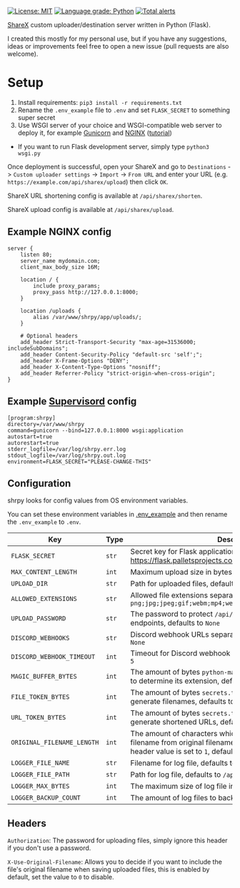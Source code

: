[![License: MIT](https://img.shields.io/badge/License-MIT-blue.svg)](https://opensource.org/licenses/MIT)
[![Language grade: Python](https://img.shields.io/lgtm/grade/python/g/vremes/shrpy.svg?logo=lgtm&logoWidth=18)](https://lgtm.com/projects/g/vremes/shrpy/context:python)
[![Total alerts](https://img.shields.io/lgtm/alerts/g/vremes/shrpy.svg?logo=lgtm&logoWidth=18)](https://lgtm.com/projects/g/vremes/shrpy/alerts/)

[ShareX](https://getsharex.com/) custom uploader/destination server written in Python (Flask).

I created this mostly for my personal use, but if you have any suggestions, ideas or improvements feel free to open a new issue (pull requests are also welcome).

# Setup
1. Install requirements: `pip3 install -r requirements.txt`
2. Rename the `.env_example` file to `.env` and set `FLASK_SECRET` to something super secret
3. Use WSGI server of your choice and WSGI-compatible web server to deploy it, for example [Gunicorn](https://gunicorn.org/) and [NGINX](https://www.nginx.com/) ([tutorial](https://www.digitalocean.com/community/tutorials/how-to-serve-flask-applications-with-gunicorn-and-nginx-on-ubuntu-18-04))
* If you want to run Flask development server, simply type `python3 wsgi.py`

Once deployment is successful, open your ShareX and go to `Destinations` -> `Custom uploader settings` -> `Import` -> `From URL` and enter your URL (e.g. `https://example.com/api/sharex/upload`) then click `OK`.

ShareX URL shortening config is available at `/api/sharex/shorten`.

ShareX upload config is available at `/api/sharex/upload`.

## Example NGINX config
```nginx
server {
    listen 80;
    server_name mydomain.com;
    client_max_body_size 16M;

    location / {
        include proxy_params;
        proxy_pass http://127.0.0.1:8000;
    }

    location /uploads {
        alias /var/www/shrpy/app/uploads/;
    }
    
    # Optional headers
    add_header Strict-Transport-Security "max-age=31536000; includeSubDomains";
    add_header Content-Security-Policy "default-src 'self';";
    add_header X-Frame-Options "DENY";
    add_header X-Content-Type-Options "nosniff";
    add_header Referrer-Policy "strict-origin-when-cross-origin";
}
```
## Example [Supervisord](http://supervisord.org/) config
```config
[program:shrpy]
directory=/var/www/shrpy
command=gunicorn --bind=127.0.0.1:8000 wsgi:application
autostart=true
autorestart=true
stderr_logfile=/var/log/shrpy.err.log
stdout_logfile=/var/log/shrpy.out.log
environment=FLASK_SECRET="PLEASE-CHANGE-THIS"
```
## Configuration
shrpy looks for config values from OS environment variables.

You can set these environment variables in [.env_example](https://github.com/vremes/shrpy/blob/master/.env_example) and then rename the `.env_example` to `.env`.

| Key | Type | Description |
| ------ | ------ | ------ |
| `FLASK_SECRET` | `str` | Secret key for Flask application, see https://flask.palletsprojects.com/en/2.0.x/config/#SECRET_KEY |
| `MAX_CONTENT_LENGTH` | `int` | Maximum upload size in bytes, defaults to `~16mb` |
| `UPLOAD_DIR` | `str` | Path for uploaded files, defaults to `/app/uploads/` |
| `ALLOWED_EXTENSIONS` | `str` | Allowed file extensions separated by semicolon, defaults to `png;jpg;jpeg;gif;webm;mp4;webp;txt;m4v` |
| `UPLOAD_PASSWORD` | `str` | The password to protect `/api/upload` and `/api/shorten` endpoints, defaults to `None` |
| `DISCORD_WEBHOOKS` | `str` | Discord webhook URLs separated by semicolon, defaults to `None` |
| `DISCORD_WEBHOOK_TIMEOUT` | `int` | Timeout for Discord webhook requests in seconds, defaults to `5` |
| `MAGIC_BUFFER_BYTES` | `int` | The amount of bytes `python-magic` will read from uploaded file to determine its extension, defaults to `2048` |
| `FILE_TOKEN_BYTES` | `int` | The amount of bytes `secrets.token_urlsafe` will use to generate filenames, defaults to `12` |
| `URL_TOKEN_BYTES` | `int` |  The amount of bytes `secrets.token_urlsafe` will use to generate shortened URLs, defaults to `6` |
| `ORIGINAL_FILENAME_LENGTH` | `int` | The amount of characters which will be appended to random filename from original filename when `X-Use-Original-Filename` header value is set to `1`, defaults to `18` |
| `LOGGER_FILE_NAME` | `str` | Filename for log file, defaults to `shrpy.log` |
| `LOGGER_FILE_PATH` | `str` | Path for log file, defaults to `/app/logs/` |
| `LOGGER_MAX_BYTES` | `int` | The maximum size of log file in bytes, defaults to `~8mb` |
| `LOGGER_BACKUP_COUNT` | `int` | The amount of log files to backup, defaults to `5` |

## Headers

`Authorization`: The password for uploading files, simply ignore this header if you don't use a password.

`X-Use-Original-Filename`: Allows you to decide if you want to include the file's original filename when saving uploaded files, this is enabled by default, set the value to `0` to disable.
